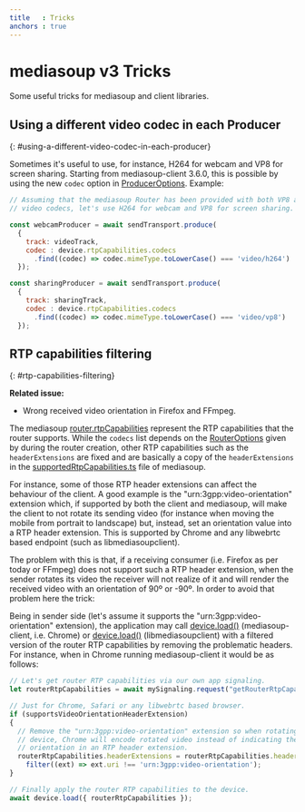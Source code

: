 ```yaml
---
title   : Tricks
anchors : true
---
```



# mediasoup v3 Tricks

Some useful tricks for mediasoup and client libraries.


## Using a different video codec in each Producer
{: #using-a-different-video-codec-in-each-producer}

Sometimes it's useful to use, for instance, H264 for webcam and VP8 for screen sharing. Starting from mediasoup-client 3.6.0, this is possible by using the new `codec` option in [ProducerOptions](/documentation/v3/mediasoup-client/api/#ProducerOptions). Example:

```javascript
// Assuming that the mediasoup Router has been provided with both VP8 and H264
// video codecs, let's use H264 for webcam and VP8 for screen sharing.

const webcamProducer = await sendTransport.produce(
  {
    track: videoTrack,
    codec : device.rtpCapabilities.codecs
      .find((codec) => codec.mimeType.toLowerCase() === 'video/h264')
  });

const sharingProducer = await sendTransport.produce(
  {
    track: sharingTrack,
    codec : device.rtpCapabilities.codecs
      .find((codec) => codec.mimeType.toLowerCase() === 'video/vp8')
  });
```

## RTP capabilities filtering
{: #rtp-capabilities-filtering}

**Related issue:**

* Wrong received video orientation in Firefox and FFmpeg.

The mediasoup [router.rtpCapabilities](/documentation/v3/mediasoup/api/#router-rtpCapabilities) represent the RTP capabilities that the router supports. While the `codecs` list depends on the [RouterOptions](/documentation/v3/mediasoup/api/#RouterOptions) given by during the router creation, other RTP capabilities such as the `headerExtensions` are fixed and are basically a copy of the `headerExtensions` in the [supportedRtpCapabilities.ts](https://github.com/versatica/mediasoup/blob/v3/node/src/supportedRtpCapabilities.ts) file of mediasoup.

For instance, some of those RTP header extensions can affect the behaviour of the client. A good example is the "urn:3gpp:video-orientation" extension which, if supported by both the client and mediasoup, will make the client to not rotate its sending video (for instance when moving the mobile from portrait to landscape) but, instead, set an orientation value into a RTP header extension. This is supported by Chrome and any libwebrtc based endpoint (such as libmediasoupclient).

The problem with this is that, if a receiving consumer (i.e. Firefox as per today or FFmpeg) does not support such a RTP header extension, when the sender rotates its video the receiver will not realize of it and will render the received video with an orientation of 90º or -90º. In order to avoid that problem here the trick:

Being in sender side (let's assume it supports the "urn:3gpp:video-orientation" extension), the application may call [device.load()](/documentation/v3/mediasoup-client/api/#device-load) (mediasoup-client, i.e. Chrome) or [device.load()](/documentation/v3/libmediasoupclient/api/#device-Load) (libmediasoupclient) with a filtered version of the router RTP capabilities by removing the problematic headers. For instance, when in Chrome running mediasoup-client it would be as follows:

```javascript
// Let's get router RTP capabilities via our own app signaling.
let routerRtpCapabilities = await mySignaling.request("getRouterRtpCapabilities");

// Just for Chrome, Safari or any libwebrtc based browser.
if (supportsVideoOrientationHeaderExtension)
{
  // Remove the "urn:3gpp:video-orientation" extension so when rotating the
  // device, Chrome will encode rotated video instead of indicating the video
  // orientation in an RTP header extension.
  routerRtpCapabilities.headerExtensions = routerRtpCapabilities.headerExtensions.
    filter((ext) => ext.uri !== 'urn:3gpp:video-orientation');
}

// Finally apply the router RTP capabilities to the device.
await device.load({ routerRtpCapabilities });
```
